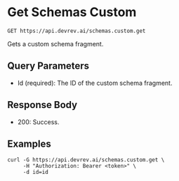 # Get Schemas Custom

```http
GET https://api.devrev.ai/schemas.custom.get
```

Gets a custom schema fragment.



## Query Parameters

- Id (required): The ID of the custom schema fragment.

## Response Body

- 200: Success.

## Examples

```shell
curl -G https://api.devrev.ai/schemas.custom.get \
     -H "Authorization: Bearer <token>" \
     -d id=id
```
